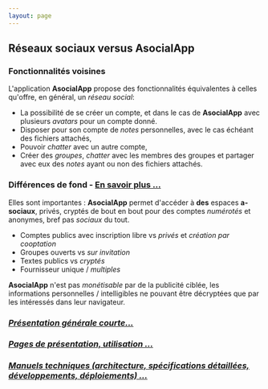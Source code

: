 ```yaml
---
layout: page
---
```


## Réseaux sociaux versus AsocialApp 
### Fonctionnalités voisines
L'application **AsocialApp** propose des fonctionnalités équivalentes à celles qu'offre, en général, un _réseau social_:
- La possibilité de se créer un compte, et dans le cas de **AsocialApp** avec plusieurs _avatars_ pour un compte donné.
- Disposer pour son compte de _notes_ personnelles, avec le cas échéant des fichiers attachés,
- Pouvoir _chatter_ avec un autre compte,
- Créer des _groupes_, _chatter_ avec les membres des groupes et partager avec eux des _notes_ ayant ou non des fichiers attachés.

### Différences de fond - [En savoir plus ...](differences.html)
Elles sont importantes : **AsocialApp** permet d'accéder à **des** espaces **a-sociaux**, privés, cryptés de bout en bout pour des comptes _numérotés_ et anonymes, bref pas _sociaux_ du tout. 
- Comptes publics avec inscription libre vs _privés_ et _création par cooptation_
- Groupes ouverts vs _sur invitation_
- Textes publics vs _cryptés_
- Fournisseur unique / _multiples_

**AsocialApp** n'est pas _monétisable_ par de la publicité ciblée, les informations personnelles / intelligibles ne pouvant être décryptées que par les intéressés dans leur navigateur.

### _[Présentation générale courte...](appli/presentation.html)_

### _[Pages de présentation, utilisation ...](application.html)_

### _[Manuels techniques (architecture, spécifications détaillées, développements, déploiements) ...](design.html)_
